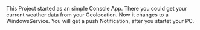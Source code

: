 This Project started as an simple Console App. There you could get your current weather data from your Geolocation. 
Now it changes to a WindowsService. You will get a push Notification, after you startet your PC. 
